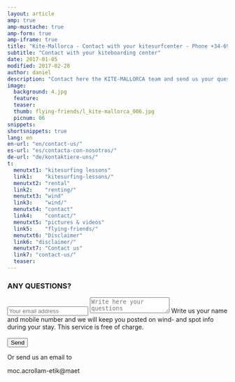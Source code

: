 ```yaml
---
layout: article
amp: true
amp-mustache: true
amp-form: true
amp-iframe: true
title: "Kite-Mallorca - Contact with your kitesurfcenter - Phone +34-696-264729"
subtitle: "Contact with your kiteboarding center"
date: 2017-01-05
modified: 2017-02-28
author: daniel
description: "Contact here the KITE-MALLORCA team and send us your questions!"
image:
  background: 4.jpg
  feature:
  teaser:
  thumb: flying-friends/l_kite-mallorca_006.jpg
  picnum: 06
snippets:
shortsnippets: true
lang: en
en-url: "en/contact-us/"
es-url: "es/contacta-con-nosotros/"
de-url: "de/kontaktiere-uns/"
t:
  menutxt1: "kitesurfing lessons"
  link1:    "kitesurfing-lessons/"
  menutxt2: "rental"
  link2:    "renting/"
  menutxt3: "wind"
  link3:    "wind/"
  menutxt4: "contact"
  link4:    "contact/"
  menutxt5: "pictures & videos"
  link5:    "flying-friends/"
  menutxt6: "Disclaimer"
  link6: "disclaimer/"
  menutxt7: "Contact us"
  link7: "contact-us/"
  teaser:
---
```


### ANY QUESTIONS?

<form method="POST" action-xhr="https://formspree.io/team@kite-mallorca.com" target="_blank">
  <input type="email" name="_replyto" placeholder="Your email address" required>
  <input type="hidden" name="_subject" value="Information regarding kitesurfing lessons and/or rental">
  <textarea name="body" placeholder="Write here your questions"></textarea>
  <span>Write us your name and mobile number and we will keep you posted on wind- and spot info during your stay. This service is free of charge.</span><br><br>
  <input type="hidden" name="_next" value="{{ site.url }}/amp/en/thanks">
  <input type="submit" value="Send">
    <div submit-success>
      <template type="amp-mustache">
        Many thanks for your inquiry. We will process it in the next few hours and will get back to you.
      </template>
    </div>
    <div submit-error>
      <template type="amp-mustache">
        Many thanks for your inquiry. We will process it in the next few hours and will get back to you.
      </template>
    </div>

</form>
<span>
  Or send us an email to
  <p class="backforward">moc.acrollam-etik@maet</p>
</span>